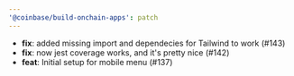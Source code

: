 ```yaml
---
'@coinbase/build-onchain-apps': patch
---
```


- **fix**: added missing import and dependecies for Tailwind to work (#143)
- **fix**: now jest coverage works, and it's pretty nice (#142)
- **feat**: Initial setup for mobile menu (#137)
